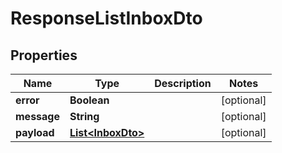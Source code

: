 
# ResponseListInboxDto

## Properties
Name | Type | Description | Notes
------------ | ------------- | ------------- | -------------
**error** | **Boolean** |  |  [optional]
**message** | **String** |  |  [optional]
**payload** | [**List&lt;InboxDto&gt;**](InboxDto.md) |  |  [optional]



